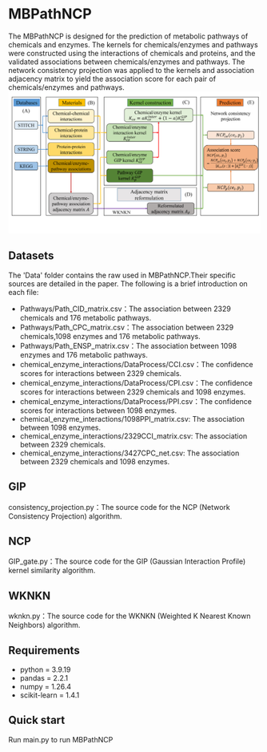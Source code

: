# MBPathNCP

The MBPathNCP is designed for the prediction of metabolic pathways of chemicals and enzymes. The kernels for chemicals/enzymes and pathways were constructed using the interactions of chemicals and proteins, and the validated associations between chemicals/enzymes and pathways. The network consistency projection was applied to the kernels and association adjacency matrix to yield the association score for each pair of chemicals/enzymes and pathways.
![model](./model.jpg)

## Datasets
The 'Data' folder contains the raw used in MBPathNCP.Their specific sources are detailed in the paper. The following is a brief introduction on each file:
- Pathways/Path_CID_matrix.csv：The association between 2329 chemicals and 176 metabolic pathways.
- Pathways/Path_CPC_matrix.csv：The association between 2329 chemicals,1098 enzymes and 176 metabolic pathways.
- Pathways/Path_ENSP_matrix.csv：The association between 1098 enzymes and 176 metabolic pathways.
- chemical_enzyme_interactions/DataProcess/CCI.csv：The confidence scores for interactions between 2329 chemicals.
- chemical_enzyme_interactions/DataProcess/CPI.csv：The confidence scores for interactions between 2329 chemicals and 1098 enzymes.
- chemical_enzyme_interactions/DataProcess/PPI.csv：The confidence scores for interactions between 1098 enzymes.
- chemical_enzyme_interactions/1098PPI_matrix.csv: The association between 1098 enzymes.
- chemical_enzyme_interactions/2329CCI_matrix.csv: The association between 2329 chemicals.
- chemical_enzyme_interactions/3427CPC_net.csv: The association between 2329 chemicals and 1098 enzymes.

## GIP
consistency_projection.py：The source code for the NCP (Network Consistency Projection) algorithm.
## NCP
GIP_gate.py：The source code for the GIP (Gaussian Interaction Profile) kernel similarity algorithm.
## WKNKN
wknkn.py：The source code for the WKNKN (Weighted K Nearest Known Neighbors) algorithm. 

## Requirements
- python = 3.9.19
- pandas = 2.2.1
- numpy = 1.26.4
- scikit-learn = 1.4.1
## Quick start

Run main.py to run MBPathNCP

